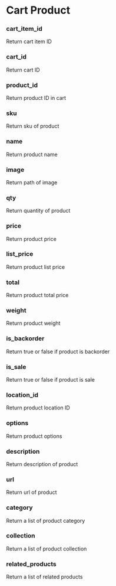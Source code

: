 # Cart Product

### cart\_item\_id

Return cart item ID



### cart\_id

Return cart ID



### product\_id

Return product ID in cart



### sku

Return sku of product



### name

Return product name



### image

Return path of image



### qty

Return quantity of product



### price

Return product price



### list\_price

Return product list price



### total

Return product total price



### weight

Return product weight



### is\_backorder

Return true or false if product is backorder



### is\_sale

Return true or false if product is sale



### location\_id

Return product location ID



### options

Return product options



### description

Return description of product



### url

Return url of product



### category

Return a list of product category



### collection

Return a list of product collection



### related\_products

Return a list of related products

